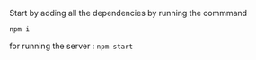 Start by adding all the dependencies by running the commmand

`npm i`

for running the server : `npm start`
